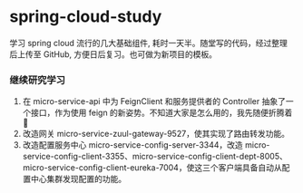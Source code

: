 # spring-cloud-study
学习 spring cloud 流行的几大基础组件, 耗时一天半。随堂写的代码，经过整理后上传至 GitHub, 方便日后复习。也可做为新项目的模板。

### 继续研究学习
1. 在 micro-service-api 中为 FeignClient 和服务提供者的 Controller 抽象了一个接口，作为使用 feign 的新姿势。不知道大家是怎么用的，我先随便折腾着🤣
2. 改造网关 micro-service-zuul-gateway-9527，使其实现了路由转发功能。
3. 改造配置服务中心 micro-service-config-server-3344，改造 micro-service-config-client-3355、micro-service-config-client-dept-8005、micro-service-config-client-eureka-7004，使这三个客户端具备自动从配置中心集群发现配置的功能。
